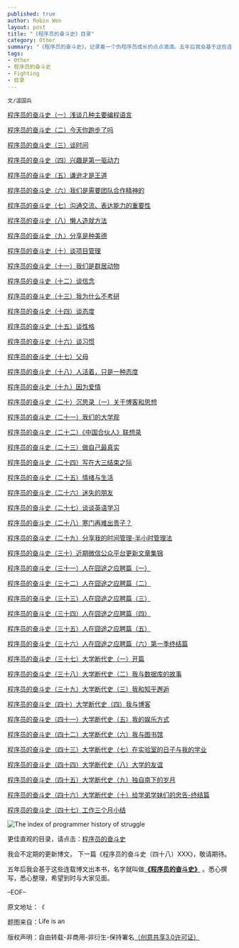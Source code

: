 ```yaml
---
published: true
author: Robin Wen
layout: post
title: "《程序员的奋斗史》目录"
category: Other
summary: "《程序员的奋斗史》，记录着一个伪程序员成长的点点滴滴。五年后我会基于这些连载博文出本书，名字就叫做《程序员的奋斗史》。悉心撰写，悉心整理，希望到时与大家见面。"
tags: 
- Other
- 程序员的奋斗史
- Fighting
- 目录
---
```


`文/温国兵`

<a href="http://dbarobin.com/2012/04/04/breif-talk-on-primary-programming-language/" target="_blank">程序员的奋斗史（一）浅谈几种主要编程语言</a>

<a href="http://dbarobin.com/2012/04/17/have-you-run-yet-today/" target="_blank">程序员的奋斗史（二）今天你跑步了吗</a>

<a href="http://dbarobin.com/2012/05/01/precious-time/" target="_blank">程序员的奋斗史（三）谈时间</a>

<a href="http://dbarobin.com/2012/05/05/interest-is-the-first-driving-force/" target="_blank">程序员的奋斗史（四）兴趣是第一驱动力</a>

<a href="http://dbarobin.com/2012/05/14/humility-is-paramount/" target="_blank">程序员的奋斗史（五）谦逊才是王道</a>

<a href="http://dbarobin.com/2012/07/23/we-need-team-work-spirit/" target="_blank">程序员的奋斗史（六）我们是需要团队合作精神的</a>

<a href="http://dbarobin.com/2012/07/29/the-importance-of-communication/" target="_blank">程序员的奋斗史（七）沟通交流、表达能力的重要性</a>

<a href="http://dbarobin.com/2012/09/17/lazy-fellow-brings-up-approach/" target="_blank">程序员的奋斗史（八）懒人造就方法</a>

<a href="http://dbarobin.com/2012/10/17/share-is-a-virtue/" target="_blank">程序员的奋斗史（九）分享是种美德</a>

<a href="http://dbarobin.com/2012/12/22/project-management/" target="_blank">程序员的奋斗史（十）谈项目管理</a>

<a href="http://dbarobin.com/2013/01/24/we-are-social-animal/" target="_blank">程序员的奋斗史（十一）我们是群居动物</a>

<a href="http://dbarobin.com/2013/02/01/faith/" target="_blank">程序员的奋斗史（十二）谈信念</a>

<a href="http://dbarobin.com/2013/02/22/why-i-quit-postgraduate/" target="_blank">程序员的奋斗史（十三）我为什么不考研</a>

<a href="http://dbarobin.com/2013/03/21/attitude/" target="_blank">程序员的奋斗史（十四）谈态度</a>

<a href="http://dbarobin.com/2013/04/15/personality/" target="_blank">程序员的奋斗史（十五）谈性格</a>

<a href="http://dbarobin.com/2013/05/01/habits/" target="_blank">程序员的奋斗史（十六）谈习惯</a>

<a href="http://dbarobin.com/2013/05/10/parents/" target="_blank">程序员的奋斗史（十七）父母</a>

<a href="http://dbarobin.com/2013/05/17/being-alive-is-an-attitude/" target="_blank">程序员的奋斗史（十八）人活着，只是一种态度</a>

<a href="http://dbarobin.com/2013/05/24/because-of-love/" target="_blank">程序员的奋斗史（十九）因为爱情</a>

<a href="http://dbarobin.com/2013/05/31/regarding-blog-and-ideology/" target="_blank">程序员的奋斗史（二十）沉思录（一）关于博客和思想</a>

<a href="http://dbarobin.com/2013/06/07/our-university-view/" target="_blank">程序员的奋斗史（二十一）我们的大学观</a>

<a href="http://dbarobin.com/2013/06/21/notes-of-american-dreams-in-china/" target="_blank">程序员的奋斗史（二十二）《中国合伙人》联想录</a>

<a href="http://dbarobin.com/2013/06/28/be-yourself/" target="_blank">程序员的奋斗史（二十三）做自己最真实</a>

<a href="http://dbarobin.com/2013/07/05/writting-on-the-end-of-junior/" target="_blank">程序员的奋斗史（二十四）写在大三结束之际</a>

<a href="http://dbarobin.com/2013/07/19/emotion-and-life/" target="_blank">程序员的奋斗史（二十五）情绪与生活</a>

<a href="http://dbarobin.com/2013/07/26/lost-friend/" target="_blank">程序员的奋斗史（二十六）迷失的朋友</a>

<a href="http://dbarobin.com/2013/08/09/talk-about-english-learning/" target="_blank">程序员的奋斗史（二十七）谈谈英语学习</a>

<a href="http://dbarobin.com/2013/08/24/rural-family-and-great-man/" target="_blank">程序员的奋斗史（二十八）寒门再难出贵子？</a>

<a href="http://dbarobin.com/2013/10/03/share-my-time-management-method/" target="_blank">程序员的奋斗史（二十九）分享我的时间管理-半小时管理法</a>

<a href="http://dbarobin.com/2013/12/08/collection-of-recent-wechat-updates/" target="_blank">程序员的奋斗史（三十）近期微信公众平台更新文章集锦</a>

<a href="http://dbarobin.com/2014/02/22/the-chapter-one-of-hunting-job/" target="_blank">程序员的奋斗史（三十一）人在囧途之应聘篇（一）</a>

<a href="http://dbarobin.com/2014/02/28/the-chapter-two-of-hunting-job/" target="_blank">程序员的奋斗史（三十二）人在囧途之应聘篇（二）</a>

<a href="http://dbarobin.com/2014/02/28/the-chapter-three-of-hunting-job/" target="_blank">程序员的奋斗史（三十三）人在囧途之应聘篇（三）</a>

<a href="http://dbarobin.com/2014/03/01/the-chapter-four-of-hunting-job/" target="_blank">程序员的奋斗史（三十四）人在囧途之应聘篇（四）</a>

<a href="http://dbarobin.com/2014/03/04/the-chapter-five-of-hunting-job/" target="_blank">程序员的奋斗史（三十五）人在囧途之应聘篇（五）</a>

<a href="http://dbarobin.com/2014/03/08/the-chapter-six-of-hunting-job/" target="_blank">程序员的奋斗史（三十六）人在囧途之应聘篇（六）第一季终结篇</a>

<a href="http://dbarobin.com/2014/05/24/the-chapter-one-of-my-university-periodic-history/" target="_blank">程序员的奋斗史（三十七）大学断代史（一）开篇</a>

<a href="http://dbarobin.com/2014/06/01/the-chapter-two-of-my-university-periodic-history/" target="_blank">程序员的奋斗史（三十八）大学断代史（二）我与数据库的故事</a>

<a href="http://dbarobin.com/2014/06/21/the-chapter-three-of-my-university-periodic-history/" target="_blank">程序员的奋斗史（三十九）大学断代史（三）我和知乎邂逅</a>

<a href="http://dbarobin.com/2014/06/24/the-chapter-four-of-my-university-periodic-history/" target="_blank">程序员的奋斗史（四十）大学断代史（四）我与博客</a>

<a href="http://dbarobin.com/2014/06/29/the-chapter-five-of-my-university-periodic-history/" target="_blank">程序员的奋斗史（四十一）大学断代史（五）我的娱乐方式</a>

<a href="http://dbarobin.com/2014/07/12/the-chapter-six-of-my-university-periodic-history/" target="_blank">程序员的奋斗史（四十二）大学断代史（六）我与图书馆</a>

<a href="http://dbarobin.com/2014/07/18/the-chapter-seven-of-my-university-periodic-history/" target="_blank">程序员的奋斗史（四十三）大学断代史（七）在实验室的日子与我的学业</a>

<a href="http://dbarobin.com/2014/07/20/the-chapter-eight-of-my-university-periodic-history/" target="_blank">程序员的奋斗史（四十四）大学断代史（八）大学的友谊</a>

<a href="http://dbarobin.com/2014/07/26/the-chapter-nine-of-my-university-periodic-history/" target="_blank">程序员的奋斗史（四十五）大学断代史（九）独自南下的岁月</a>

<a href="http://dbarobin.com/2014/08/01/the-chapter-ten-of-my-university-periodic-history/" target="_blank">程序员的奋斗史（四十六）大学断代史（十）给学弟学妹们的忠告-终结篇</a>

<a href="http://dbarobin.com/2014/10/26/brief-summary-of-working-for-three-months/" target="_blank">程序员的奋斗史（四十七）工作三个月小结</a>

![The index of programmer history of struggle](http://i.imgur.com/gxfRTbC.jpg)

更佳直观的目录，请点击：[程序员的奋斗史](http://dbarobin.com/tags/#程序员的奋斗史)

我会不定期的更新博文， 下一篇《程序员的奋斗史（四十八）XXX》，敬请期待。

五年后我会基于这些连载博文出本书，名字就叫做<a href="http://dbarobin.com/" target="_blank">**《程序员的奋斗史》**</a>
。悉心撰写，悉心整理，希望到时与大家见面。

–EOF–

原文地址：<a href="http://blog.csdn.net/justdb/article/details/8096041" target="_blank"><img src="http://i.imgur.com/BROigUO.jpg" title="《程序员的奋斗史》目录" height="16px" width="16px" border="0" alt="《程序员的奋斗史》目录" /></a>

题图来自：<a href="http://www.wetcanvas.com/forums/showthread.php?t=202637" target="_blank"><img src="http://i.imgur.com/zs5n1QE.jpg" title="Life is an Uphill Struggle" height="16px" width="100px" border="0" alt="Life is an Uphill Struggle" /></a>

版权声明：自由转载-非商用-非衍生-保持署名<a href="http://creativecommons.org/licenses/by-nc-nd/3.0/deed.zh" target="_blank">（创意共享3.0许可证）</a>